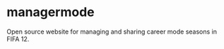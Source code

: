 managermode
===========

Open source website for managing and sharing career mode seasons in FIFA 12.